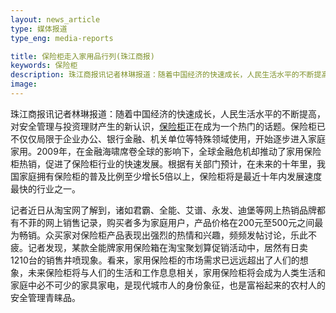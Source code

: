 ```yaml
---
layout: news_article
type: 媒体报道
type_eng: media-reports

title: 保险柜走入家用品行列(珠江商报)
keywords: 保险柜
description: 珠江商报讯记者林琳报道：随着中国经济的快速成长，人民生活水平的不断提高，对安全管理与投资理财产生的新认识，保险柜正在成为一个热门的话题。保险柜已不仅仅局限于企业办
image: 
---
```

珠江商报讯记者林琳报道：随着中国经济的快速成长，人民生活水平的不断提高，对安全管理与投资理财产生的新认识，[保险柜](http://www.qnnsafe.com/)正在成为一个热门的话题。保险柜已不仅仅局限于企业办公、银行金融、机关单位等特殊领域使用，开始逐步进入家庭家用。2009年，在金融海啸席卷全球的影响下，全球金融危机却推动了家用保险柜热销，促进了保险柜行业的快速发展。根据有关部门预计，在未来的十年里，我国家庭拥有保险柜的普及比例至少增长5倍以上，保险柜将是最近十年内发展速度最快的行业之一。

记者近日从淘宝网了解到，诸如君霸、全能、艾谱、永发、迪堡等网上热销品牌都有不菲的网上销售记录，购买者多为家庭用户，产品价格在200元至500元之间最为畅销。众买家对保险柜产品表现出强烈的热情和兴趣，频频发帖讨论，乐此不疲。记者发现，某款全能牌家用保险箱在淘宝聚划算促销活动中，居然有日卖1210台的销售井喷现象。看来，家用保险柜的市场需求已远远超出了人们的想象，未来保险柜将与人们的生活和工作息息相关，家用保险柜将会成为人类生活和家庭中必不可少的家具家电，是现代城市人的身份象征，也是富裕起来的农村人的安全管理青睐品。

